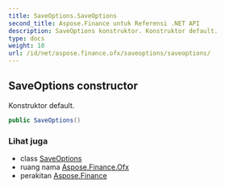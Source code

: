 ```yaml
---
title: SaveOptions.SaveOptions
second_title: Aspose.Finance untuk Referensi .NET API
description: SaveOptions konstruktor. Konstruktor default.
type: docs
weight: 10
url: /id/net/aspose.finance.ofx/saveoptions/saveoptions/
---
```

## SaveOptions constructor

Konstruktor default.

```csharp
public SaveOptions()
```

### Lihat juga

* class [SaveOptions](../)
* ruang nama [Aspose.Finance.Ofx](../../saveoptions/)
* perakitan [Aspose.Finance](../../../)


